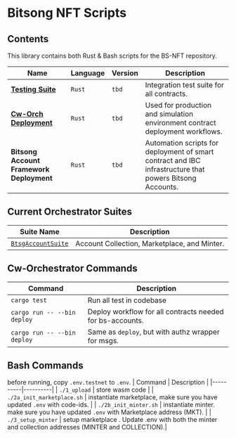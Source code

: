 # Bitsong NFT Scripts

## Contents
This library contains both Rust & Bash scripts for the BS-NFT repository.


| Name | Language | Version | Description |
|----------|----------|----------|----------|
| [**Testing Suite**](./src/test/mod.rs) | `Rust`   | `tbd`  | Integration test suite for all contracts.  |
| [**Cw-Orch Deployment** ](./src/deploy/mod.rs)  | `Rust`   | `tbd`   | Used for production and simulation environment contract deployment workflows.  |
| **Bitsong Account Framework Deployment**  | `Rust` |`tbd`  | Automation scripts for deployment of smart contract and IBC infrastructure that powers Bitsong Accounts.   |


## Current Orchestrator Suites
| Suite Name | Description |
|----------|----------|
| [`BtsgAccountSuite`](./src/deploy/bundles/account.rs#12)| Account Collection, Marketplace, and Minter. |



## Cw-Orchestrator Commands 
| Command | Description |
|----------|----------|
| `cargo test` | Run all test in codebase |
| `cargo run -- --bin deploy` | Deploy workflow for all contracts needed for bs-accounts. |
| `cargo run -- --bin deploy` | Same as `deploy`, but with authz wrapper for msgs. |


## Bash Commands 
before running, copy `.env.testnet` to `.env`.
| Command | Description |
|----------|----------|
| `./1_upload` | store wasm code |
| `./2a_init_marketplace.sh` | instantiate marketplace, make sure you have updated `.env` with code-ids. |
| `./2b_init_minter.sh` | instantiate minter. make sure you have updated `.env` with Marketplace address (MKT). |
| `./3_setup_minter` | setup marketplace . Update .env with both the minter and collection addresses (MINTER and COLLECTION).|
<!-- | `sh broadcast.sh` | Broadcast a transaction or a message to the network or chain |
| `sh exec_accept_bid.sh` | accept bid as account owner|
| `sh exec_add_text.sh` | add text records to an account token |
| `sh exec_assoc.sh` | associate a smart contract or address with a given account token |
| `sh exec_bid.sh` | bid on an account token |
| `sh exec_mint.sh` | mint a new account token via account inter|
| `sh exec_mint_specific_user.sh` | mint an account token to a specific user |
| `sh exec_minter_update_config.sh` | update account minter config |
| `sh exec_pause.sh` | Pause contract execution, temporarily halting specific functions or operations |
| `sh exec_update_public_time.sh` | update public time mint start |
| `sh exec_update_verifier.sh` | update verifier oracle contract |
| `sh query_ask.sh` | query asks on a given account token|
| `sh query_asks_by_renew_time.sh` | Query asks sorted by renewal time, |
| `sh query_bids_sorted_by_price.sh` | Query bids sorted by price,  |
| `sh query_col.sh` | Query the collection, |
| `sh query_lookup.sh` | Query the account name |
| `sh query_metadata.sh` | Query metadata, retrieving additional information or attributes associated with a specific account |
| `sh query_minter.sh` | Query the minter, retrieving information about the account minter |
| `sh query_mkt.sh` | Query the market, retrieving information about available assets, prices, and market conditions |
| `sh query_mkt_bids_by_seller.sh` | Query market bids by seller, displaying bids placed by a specific seller or entity |
| `sh query_mkt_params.sh` | Query market parameters, retrieving configuration settings and rules governing the market |
| `sh query_token_info.sh` | Query token information, retrieving details and attributes associated with a specific token |
| `sh query_tokens.sh` | Query tokens, retrieving a list of available tokens on the chain or in a specific collection |
| `sh query_tx.sh` | Query transaction information, retrieving details about a specific transaction or set of transactions | -->